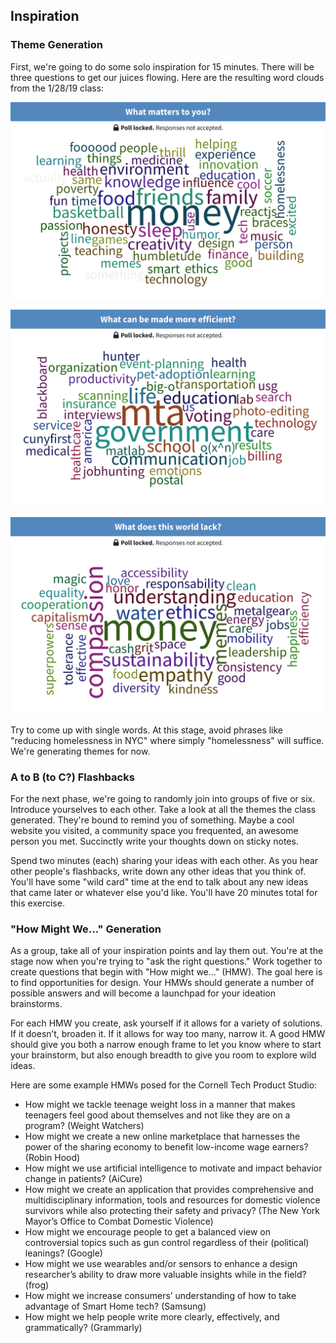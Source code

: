 ## Inspiration

### Theme Generation

First, we're going to do some solo inspiration for 15 minutes. There will be three questions to get our juices flowing. Here are the resulting word clouds from the 1/28/19 class:

![What matters to you?](/images/inspiration-matters.png)

![What can be made more efficient?](/images/inspiration-efficient.png)

![What does this world lack?](/images/inspiration-lack.png)

Try to come up with single words. At this stage, avoid phrases like "reducing homelessness in NYC" where simply "homelessness" will suffice. We're generating themes for now. 

### A to B (to C?) Flashbacks

For the next phase, we're going to randomly join into groups of five or six. Introduce yourselves to each other. Take a look at all the themes the class generated. They're bound to remind you of something. Maybe a cool website you visited, a community space you frequented, an awesome person you met. Succinctly write your thoughts down on sticky notes.

Spend two minutes (each) sharing your ideas with each other. As you hear other people's flashbacks, write down any other ideas that you think of. You'll have some "wild card" time at the end to talk about any new ideas that came later or whatever else you'd like. You'll have 20 minutes total for this exercise.

### "How Might We..." Generation

As a group, take all of your inspiration points and lay them out. You're at the stage now when you're trying to "ask the right questions." Work together to create questions that begin with "How might we..." (HMW). The goal here is to find opportunities for design. Your HMWs should generate a number of possible answers and will become a launchpad for your ideation brainstorms. 

For each HMW you create, ask yourself if it allows for a variety of solutions. If it doesn’t, broaden it. If it allows for way too many, narrow it. A good HMW should give you both a narrow enough frame to let you know where to start your brainstorm, but also enough breadth to give you room to explore wild ideas.

Here are some example HMWs posed for the Cornell Tech Product Studio:

* How might we tackle teenage weight loss in a manner that makes teenagers feel good about themselves and not like they are on a program? (Weight Watchers)
* How might we create a new online marketplace that harnesses the power of the sharing economy to benefit low-income wage earners? (Robin Hood)
* How might we use artificial intelligence to motivate and impact behavior change in patients? (AiCure)
* How might we create an application that provides comprehensive and multidisciplinary information, tools and resources for domestic violence survivors while also protecting their safety and privacy? (The New York Mayor’s Office to Combat Domestic Violence)
* How might we encourage people to get a balanced view on controversial topics such as gun control regardless of their (political) leanings? (Google)
* How might we use wearables and/or sensors to enhance a design researcher’s ability to draw more valuable insights while in the field? (frog)
* How might we increase consumers’ understanding of how to take advantage of Smart Home tech? (Samsung)
* How might we help people write more clearly, effectively, and grammatically? (Grammarly)
